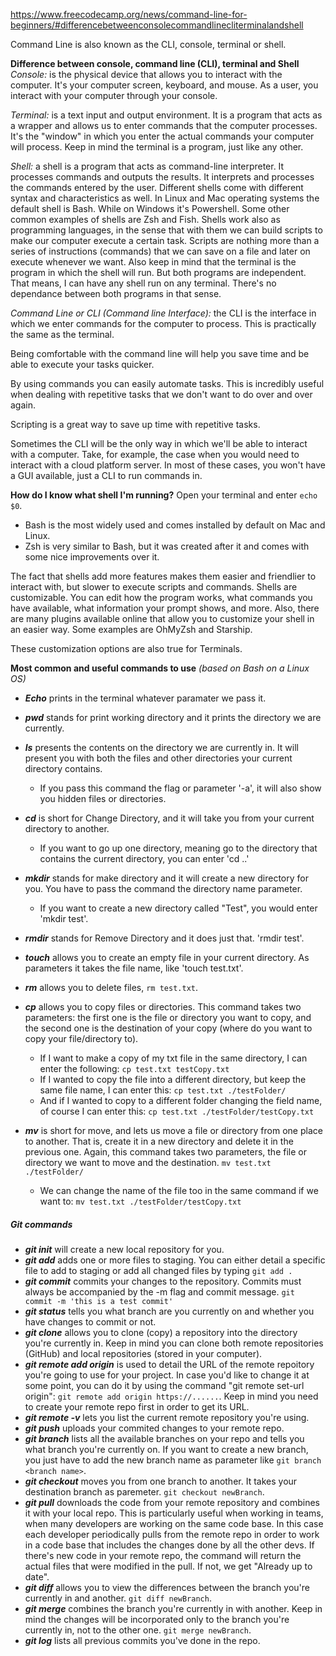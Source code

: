 https://www.freecodecamp.org/news/command-line-for-beginners/#differencebetweenconsolecommandlinecliterminalandshell

Command Line is also known as the CLI, console, terminal or shell.

**Difference between console, command line (CLI), terminal and Shell**
_Console:_ is the physical device that allows you to interact with the computer. It's your computer screen, keyboard, and mouse. As a user, you interact with your computer through your console.

_Terminal:_ is a text input and output environment. It is a program that acts as a wrapper and allows us to enter commands that the computer processes.
It's the "window" in which you enter the actual commands your computer will process.
Keep in mind the terminal is a program, just like any other.

_Shell:_ a shell is a program that acts as command-line interpreter. It processes commands and outputs the results. It interprets and processes the commands entered by the user.
Different shells come with different syntax and characteristics as well.
In Linux and Mac operating systems the default shell is Bash. While on Windows it's Powershell. Some other common examples of shells are Zsh and Fish.
Shells work also as programming languages, in the sense that with them we can build scripts to make our computer execute a certain task. Scripts are nothing more than a series of instructions (commands) that we can save on a file and later on execute whenever we want.
Also keep in mind that the terminal is the program in which the shell will run. But both programs are independent. That means, I can have any shell run on any terminal. There's no dependance between both programs in that sense.

_Command Line or CLI (Command line Interface):_ the CLI is the interface in which we enter commands for the computer to process. 
This is practically the same as the terminal.

Being comfortable with the command line will help you save time and be able to execute your tasks quicker.

By using commands you can easily automate tasks. This is incredibly useful when dealing with repetitive tasks that we don't want to do over and over again.

Scripting is a great way to save up time with repetitive tasks.

Sometimes the CLI will be the only way in which we'll be able to interact with a computer. Take, for example, the case when you would need to interact with a cloud platform server. In most of these cases, you won't have a GUI available, just a CLI to run commands in.

**How do I know what shell I'm running?**
Open your terminal and enter `echo $0`. 

- Bash is the most widely used and comes installed by default on Mac and Linux.
- Zsh is very similar to Bash, but it was created after it and comes with some nice improvements over it.

The fact that shells add more features makes them easier and friendlier to interact with, but slower to execute scripts and commands.
Shells are customizable. You can edit how the program works, what commands you have available, what information your prompt shows, and more.
Also, there are many plugins available online that allow you to customize your shell in an easier way. Some examples are OhMyZsh and Starship.

These customization options are also true for Terminals.

**Most common and useful commands to use**
_(based on Bash on a Linux OS)_

- **_Echo_** prints in the terminal whatever paramater we pass it.

- **_pwd_** stands for print working directory and it prints the directory we are currently.

- **_ls_** presents the contents on the directory we are currently in. It will present you with both the files and other directories your current directory contains.
	- If you pass this command the flag or parameter '-a', it will also show you hidden files or directories.

- **_cd_** is short for Change Directory, and it will take you from your current directory to another.
	- If you want to go up one directory, meaning go to the directory that contains the current directory, you can enter 'cd ..'

- **_mkdir_** stands for make directory and it will create a new directory for you. You have to pass the command the directory name parameter.
	- If you want to create a new directory called "Test", you would enter 'mkdir test'.

- **_rmdir_** stands for Remove Directory and it does just that. 'rmdir test'.

- **_touch_** allows you to create an empty file in your current directory. As parameters it takes the file name, like 'touch test.txt'.

- **_rm_** allows you to delete files, `rm test.txt`.

- **_cp_** allows you to copy files or directories. This command takes two parameters: the first one is the file or directory you want to copy, and the second one is the destination of your copy (where do you want to copy your file/directory to).
	- If I want to make a copy of my txt file in the same directory, I can enter the following: `cp test.txt testCopy.txt`
	- If I wanted to copy the file into a different directory, but keep the same file name, I can enter this: `cp test.txt ./testFolder/`
	- And if I wanted to copy to a different folder changing the field name, of course I can enter this: `cp test.txt ./testFolder/testCopy.txt`

- **_mv_** is short for move, and lets us move a file or directory from one place to another. That is, create it in a new directory and delete it in the previous one. Again, this command takes two parameters, the file or directory we want to move and the destination. `mv test.txt ./testFolder/`
	- We can change the name of the file too in the same command if we want to: `mv test.txt ./testFolder/testCopy.txt`

##### Git commands
- **_git init_** will create a new local repository for you.
- **_git add_** adds one or more files to staging. You can either detail a specific file to add to staging or add all changed files by typing `git add .`
- **_git commit_** commits your changes to the repository. Commits must always be accompanied by the -m flag and commit message. `git commit -m 'this is a test commit'`
- **_git status_** tells you what branch are you currently on and whether you have changes to commit or not.
- **_git clone_** allows you to clone (copy) a repository into the directory you're currently in. Keep in mind you can clone both remote repositories (GitHub) and local repositories (stored in your computer).
- **_git remote add origin_** is used to detail the URL of the remote repoitory you're going to use for your project. In case you'd like to change it at some point, you can do it by using the command "git remote set-url origin": `git remote add origin https://......`. 
   Keep in mind you need to create your remote repo first in order to get its URL. 
- **_git remote -v_** lets you list the current remote repository you're using.
- **_git push_** uploads your commited changes to your remote repo.
- **_git branch_** lists all the available branches on your repo and tells you what branch you're currently on. If you want to create a new branch, you just have to add the new branch name as parameter like `git branch <branch name>`. 
- **_git checkout_** moves you from one branch to another. It takes your destination branch as paremeter. `git checkout newBranch`.
- **_git pull_** downloads the code from your remote repository and combines it with your local repo. This is particularly useful when working in teams, when many developers are working on the same code base. In this case each developer periodically pulls from the remote repo in order to work in a code base that includes the changes done by all the other devs.
	If there's new code in your remote repo, the command will return the actual files that were modified in the pull. If not, we get "Already up to date".
- **_git diff_** allows you to view the differences between the branch you're currently in and another. `git diff newBranch`.
- **_git merge_** combines the branch you're currently in with another. Keep in mind the changes will be incorporated only to the branch you're currently in, not to the other one. `git merge newBranch`.
- **_git log_** lists all previous commits you've done in the repo.



